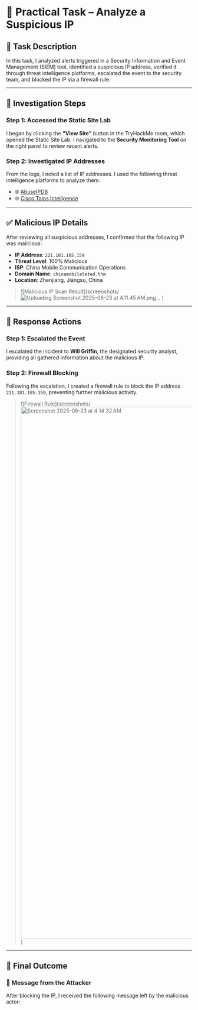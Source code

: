 # 🧪 Practical Task – Analyze a Suspicious IP

## 🎯 Task Description
In this task, I analyzed alerts triggered in a Security Information and Event Management (SIEM) tool, identified a suspicious IP address, verified it through threat intelligence platforms, escalated the event to the security team, and blocked the IP via a firewall rule.

---

## 🔎 Investigation Steps

### Step 1: Accessed the Static Site Lab
I began by clicking the **"View Site"** button in the TryHackMe room, which opened the Static Site Lab. I navigated to the **Security Monitoring Tool** on the right panel to review recent alerts.

### Step 2: Investigated IP Addresses
From the logs, I noted a list of IP addresses. I used the following threat intelligence platforms to analyze them:

- 🌐 [AbuseIPDB](https://abuseipdb.com)
- 🌐 [Cisco Talos Intelligence](https://talosintelligence.com)

---

## ✅ Malicious IP Details

After reviewing all suspicious addresses, I confirmed that the following IP was malicious:

- **IP Address**: `221.181.185.159`
- **Threat Level**: 100% Malicious
- **ISP**: China Mobile Communication Operations
- **Domain Name**: `chinamobileleted.thm`
- **Location**: Zhenjiang, Jiangsu, China

> ![Malicious IP Scan Result](screenshots/![Uploading Screenshot 2025-06-23 at 4.11.45 AM.png…]()
)

---

## 🚨 Response Actions

### Step 1: Escalated the Event
I escalated the incident to **Will Griffin**, the designated security analyst, providing all gathered information about the malicious IP.

### Step 2: Firewall Blocking
Following the escalation, I created a firewall rule to block the IP address `221.181.185.159`, preventing further malicious activity.

> ![Firewall Rule](screenshots/<img width="1440" alt="Screenshot 2025-06-23 at 4 14 32 AM" src="https://github.com/user-attachments/assets/45c6ea73-ecb9-4617-959e-00a7e3035031" />
)

---

## 🏁 Final Outcome

### 💬 Message from the Attacker
After blocking the IP, I received the following message left by the malicious actor:

